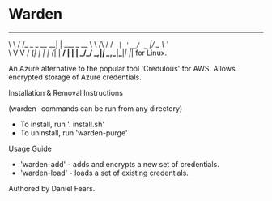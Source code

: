 # Warden

__        __            _
\ \      / /_ _ _ __ __| | ___ _ __
 \ \ /\ / / _` | '__/ _` |/ _ \ '_ \
  \ V  V / (_| | | | (_| |  __/ | | |
   \_/\_/ \__,_|_|  \__,_|\___|_| |_|  for Linux.

An Azure alternative to the popular tool 'Credulous' for AWS. Allows encrypted storage of Azure credentials.

Installation & Removal Instructions

(warden- commands can be run from any directory)

* To install, run '. install.sh'
* To uninstall, run 'warden-purge'

Usage Guide

* 'warden-add' - adds and encrypts a new set of credentials.
* 'warden-load' - loads a set of existing credentials.

Authored by Daniel Fears.
